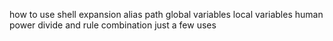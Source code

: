 how to use shell expansion 
alias
path
global variables
local variables
human power
divide and rule
combination 
just a few uses
